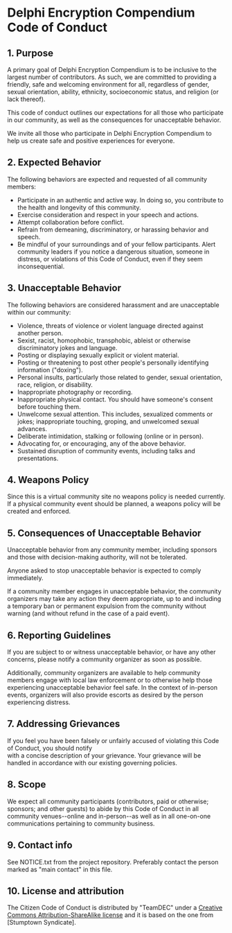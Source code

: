 # Delphi Encryption Compendium Code of Conduct

## 1. Purpose

A primary goal of Delphi Encryption Compendium is to be inclusive to the largest number of contributors. 
As such, we are committed to providing a friendly, safe and welcoming environment for all, regardless 
of gender, sexual orientation, ability, ethnicity, socioeconomic status, and religion (or lack thereof).

This code of conduct outlines our expectations for all those who participate in our community, as well as
the consequences for unacceptable behavior.

We invite all those who participate in Delphi Encryption Compendium to help us create safe and positive 
experiences for everyone.

## 2. Expected Behavior

The following behaviors are expected and requested of all community members:

 * Participate in an authentic and active way. In doing so, you contribute to the health and longevity of 
   this community.
 * Exercise consideration and respect in your speech and actions.
 * Attempt collaboration before conflict.
 * Refrain from demeaning, discriminatory, or harassing behavior and speech.
 * Be mindful of your surroundings and of your fellow participants. Alert community leaders if you notice 
   a dangerous situation, someone in distress, or violations of this Code of Conduct, even if they seem 
   inconsequential.
 
## 3. Unacceptable Behavior

The following behaviors are considered harassment and are unacceptable within our community:

 * Violence, threats of violence or violent language directed against another person.
 * Sexist, racist, homophobic, transphobic, ableist or otherwise discriminatory jokes and language.
 * Posting or displaying sexually explicit or violent material.
 * Posting or threatening to post other people's personally identifying information ("doxing").
 * Personal insults, particularly those related to gender, sexual orientation, race, religion, or disability.
 * Inappropriate photography or recording.
 * Inappropriate physical contact. You should have someone's consent before touching them.
 * Unwelcome sexual attention. This includes, sexualized comments or jokes; inappropriate touching, groping, 
   and unwelcomed sexual advances.
 * Deliberate intimidation, stalking or following (online or in person).
 * Advocating for, or encouraging, any of the above behavior.
 * Sustained disruption of community events, including talks and presentations.

## 4. Weapons Policy

Since this is a virtual community site no weapons policy is needed currently.
If a physical community event should be planned, a weapons policy will be created and enforced.

## 5. Consequences of Unacceptable Behavior

Unacceptable behavior from any community member, including sponsors and those with decision-making authority, 
will not be tolerated.

Anyone asked to stop unacceptable behavior is expected to comply immediately.

If a community member engages in unacceptable behavior, the community organizers may take any action they deem 
appropriate, up to and including a temporary ban or permanent expulsion from the community without warning 
(and without refund in the case of a paid event).

## 6. Reporting Guidelines

If you are subject to or witness unacceptable behavior, or have any other concerns, please notify a community 
organizer as soon as possible. 

Additionally, community organizers are available to help community members engage with local law enforcement or 
to otherwise help those experiencing unacceptable behavior feel safe. In the context of in-person events, 
organizers will also provide escorts as desired by the person experiencing distress.

## 7. Addressing Grievances

If you feel you have been falsely or unfairly accused of violating this Code of Conduct, you should notify  
with a concise description of your grievance. Your grievance will be handled in accordance with our existing 
governing policies. 

## 8. Scope

We expect all community participants (contributors, paid or otherwise; sponsors; and other guests) to abide by 
this Code of Conduct in all community venues--online and in-person--as well as in all one-on-one communications 
pertaining to community business.

## 9. Contact info

See NOTICE.txt from the project repository. Preferably contact the person marked as "main contact" in this file.

## 10. License and attribution

The Citizen Code of Conduct is distributed by "TeamDEC" under a [Creative Commons Attribution-ShareAlike license](http://creativecommons.org/licenses/by-sa/3.0/)
and it is based on the one from [Stumptown Syndicate].
